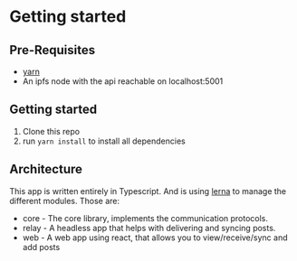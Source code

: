 # Getting started

## Pre-Requisites
- [yarn](https://yarnpkg.com/)
- An ipfs node with the api reachable on localhost:5001

## Getting started

1. Clone this repo
2. run `yarn install` to install all dependencies

## Architecture

This app is written entirely in Typescript.
And is using [lerna]() to manage the different modules.
Those are:
- core - The core library, implements the communication protocols.
- relay - A headless app that helps with delivering and syncing posts.
- web - A web app using react, that allows you to view/receive/sync and add posts
